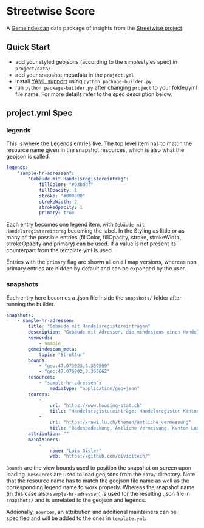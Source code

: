 # Streetwise Score

A [Gemeindescan](https://bitbucket.org/cividi/gemeindescan-webui) data package of insights from the [Streetwise project](https://streetwise.space).

## Quick Start

- add your styled geojsons (according to the simplestyles spec) in `project/data/`
- add your snapshot metadata in the `project.yml`
- install [YAML support](https://yaml.readthedocs.io/en/latest/install.html) using `python package-builder.py`
- run `python package-builder.py` after changing `project` to your folder/yml file name. For more details refer to the spec description below.

## project.yml Spec

### legends

This is where the Legends entries live. The top level item has to match the resource name given in the snapshot resources, which is also what the geojson is called.

```yml
legends:
    "sample-hr-adressen":
        "Gebäude mit Handelsregistereintrag":
            fillColor: "#93bddf"
            fillOpacity: 1
            stroke: "#000000"
            strokeWidth: 2
            strokeOpacity: 1
            primary: true
```

Each entry becomes one legend item, with `Gebäude mit Handelsregistereintrag` becoming the label.
In the Styling as little or as many of the possible entries (fillColor, fillOpacity, stroke, strokeWidth, strokeOpacity and primary) can be used. If a value is not present its counterpart from the template.yml is used.

Entries with the `primary` flag are shown all on all map versions, whereas non primary entries are hidden by default and can be expanded by the user.

### snapshots

Each entry here becomes a .json file inside the `snapshots/` folder after running the builder.

```yml
snapshots:
    - sample-hr-adressen:
        title: "Gebäude mit Handelsregistereinträgen"
        description: "Gebäude mit Adressen, die mindestens einen Handelsregistereintrag aufweisen."
        keywords:
            - sample
        gemeindescan_meta:
            topic: "Struktur"
        bounds:
            - "geo:47.073023,8.359509"
            - "geo:47.076802,8.365662"
        resources:
            - "sample-hr-adressen":
                mediatype: "application/geo+json"
        sources:
            -
                url: "https://www.housing-stat.ch"
                title: "Handelsregistereinträge: Handelsregister Kanton Luzern"
            -
                url: "https://rawi.lu.ch/themen/amtliche_vermessung"
                title: "Bodenbedeckung, Amtliche Vermessung, Kanton Luzern"
        attribution: ""
        maintainers:
            -
                name: "Luis Gisler"
                web: "https://github.com/cividitech/"
```

`Bounds` are the view bounds used to position the snapshot on screen upon loading. `Resources` are used to load geojsons from the `data/` directory. Note that the resource name has to match the geojson file name as well as the corresponding legend name to work properly. Whereas the snapshot name (in this case also `sample-hr-adressen`) is used for the resulting .json file in `snapshots/` and is unrelated to the geojson and legends.

Addionally, `sources`, an attribution and additional maintainers can be specified and will be added to the ones in `template.yml`.
